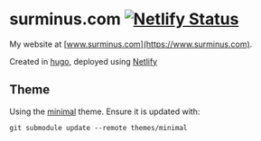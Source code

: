 # surminus.com [![Netlify Status](https://api.netlify.com/api/v1/badges/a24f0a28-a156-4000-a547-308a738be0a1/deploy-status)](https://app.netlify.com/sites/quizzical-mclean-a6f2d2/deploys)

My website at [www.surminus.com](https://www.surminus.com).

Created in [hugo](https://gohugo.io/), deployed using [Netlify](https://www.netlify.com)

## Theme

Using the [minimal](https://themes.gohugo.io/minimal/) theme. Ensure it is updated
with:

`git submodule update --remote themes/minimal`
